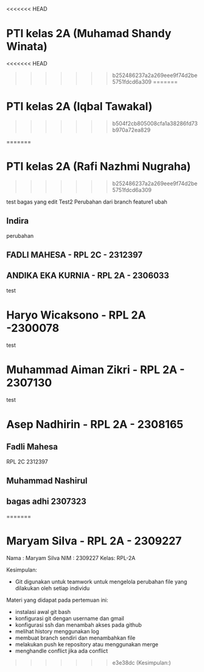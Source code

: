<<<<<<< HEAD
# PTI kelas 2A (Muhamad Shandy Winata)
<<<<<<< HEAD
>>>>>>> b252486237a2a269eee9f74d2be5751fdcd6a309
=======
# PTI kelas 2A (Iqbal Tawakal)
>>>>>>> b504f2cb805008cfa1a38286fd73b970a72ea829

=======
# PTI kelas 2A (Rafi Nazhmi Nugraha)
>>>>>>> b252486237a2a269eee9f74d2be5751fdcd6a309

test  bagas yang edit 
Test2
Perubahan dari branch feature1
ubah

## Indira
perubahan

## FADLI MAHESA - RPL 2C - 2312397
## ANDIKA EKA KURNIA - RPL 2A - 2306033
test

# Haryo Wicaksono - RPL 2A -2300078
test

# Muhammad Aiman Zikri - RPL 2A - 2307130
test

# Asep Nadhirin - RPL 2A - 2308165

## Fadli Mahesa
RPL 2C
2312397

## Muhammad Nashirul 
## bagas adhi 2307323
=======
# Maryam Silva - RPL 2A - 2309227

Nama : Maryam Silva
NIM  : 2309227
Kelas: RPL-2A

Kesimpulan:
* Git digunakan untuk teamwork untuk mengelola perubahan file yang dilakukan oleh setiap individu

Materi yang didapat pada pertemuan ini:
* instalasi awal git bash
* konfigurasi git dengan username dan gmail
* konfigurasi ssh dan menambah akses pada github
* melihat history menggunakan log
* membuat branch sendiri dan menambahkan file
* melakukan push ke repository atau menggunakan merge
* menghandle conflict jika ada conflict

>>>>>>> e3e38dc (Kesimpulan:)
